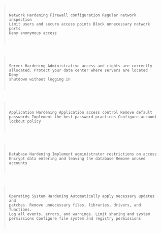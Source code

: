 <code>

>Network Hardening
Firewall configuration
Regular network inspection
Limit users and secure access points
Block unnecessary network ports
Deny anonymous access

>Server Hardening
Administrative access and rights are correctly allocated.
Protect your data center where servers are located
Deny shutdown without logging in

>Application Hardening
Application access control
Remove default passwords
Implement the best password practices
Configure account lockout policy

>Database Hardening
Implement administrator restrictions on access
Encrypt data entering and leaving the database
Remove unused accounts

>Operating System Hardening
Automatically apply necessary updates and patches.
Remove unnecessary files, libraries, drivers, and functions.
Log all events, errors, and warnings.
Limit sharing and system permissions
Configure file system and registry permissions
